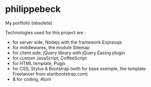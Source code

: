# philippebeck
My portfolio (obsolete)

Technologies used for this project are :
-  for server side, Nodejs with the framework Expressjs  
-  for middlewares, the module Sitemap  
-  for client side, jQuery library with jQuery Easing plugin  
-  for custom JavaScript, CoffeeScript  
-  for HTML template, Pugjs  
-  for CSS, Stylus & Bootstrap (with for base exemple, the template Freelancer from startbootstrap.com)  
-  & for coding, Atom  
